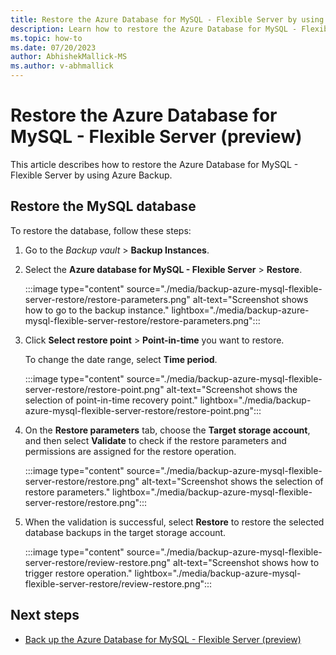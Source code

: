 ```yaml
---
title: Restore the Azure Database for MySQL - Flexible Server by using Azure Backup
description: Learn how to restore the Azure Database for MySQL - Flexible Server.
ms.topic: how-to
ms.date: 07/20/2023
author: AbhishekMallick-MS
ms.author: v-abhmallick
---
```


# Restore the Azure Database for MySQL - Flexible Server (preview)

This article describes how to restore the Azure Database for MySQL - Flexible Server by using Azure Backup.



## Restore the MySQL database

To restore the database, follow these steps:

1. Go to the *Backup vault* > **Backup Instances**.

2. Select the **Azure database for MySQL - Flexible Server** > **Restore**.

   :::image type="content" source="./media/backup-azure-mysql-flexible-server-restore/restore-parameters.png" alt-text="Screenshot shows how to go to the backup instance." lightbox="./media/backup-azure-mysql-flexible-server-restore/restore-parameters.png":::

3. Click **Select restore point** > **Point-in-time** you want to restore.

   To change the date range, select **Time period**.

   :::image type="content" source="./media/backup-azure-mysql-flexible-server-restore/restore-point.png" alt-text="Screenshot shows the selection of point-in-time recovery point." lightbox="./media/backup-azure-mysql-flexible-server-restore/restore-point.png":::

4. On the **Restore parameters** tab, choose the **Target storage account**, and then select **Validate** to check if the restore parameters and permissions are assigned for the restore operation.


   :::image type="content" source="./media/backup-azure-mysql-flexible-server-restore/restore.png" alt-text="Screenshot shows the selection of restore parameters." lightbox="./media/backup-azure-mysql-flexible-server-restore/restore.png":::

5. When the validation is successful, select **Restore** to restore the selected database backups in the target storage account.

   :::image type="content" source="./media/backup-azure-mysql-flexible-server-restore/review-restore.png" alt-text="Screenshot shows how to trigger restore operation." lightbox="./media/backup-azure-mysql-flexible-server-restore/review-restore.png":::

## Next steps

- [Back up the Azure Database for MySQL - Flexible Server (preview)](backup-azure-mysql-flexible-server.md)